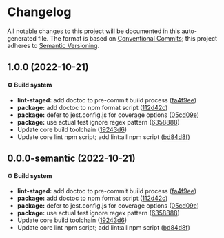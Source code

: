 # Changelog

All notable changes to this project will be documented in this auto-generated
file. The format is based on [Conventional Commits][7]; this project adheres to
[Semantic Versioning][8].

## 1.0.0 (2022-10-21)

#### ⚙️ Build system

- **lint-staged:** add doctoc to pre-commit build process ([fa4f9ee][1])
- **package:** add doctoc to npm format script ([112d42c][2])
- **package:** defer to jest.config.js for coverage options ([05cd09e][3])
- **package:** use actual test ignore regex pattern ([6358888][4])
- Update core build toolchain ([19243d6][5])
- Update core lint npm script; add lint:all npm script ([bd84d8f][6])

## 0.0.0-semantic (2022-10-21)

#### ⚙️ Build system

- **lint-staged:** add doctoc to pre-commit build process ([fa4f9ee][1])
- **package:** add doctoc to npm format script ([112d42c][2])
- **package:** defer to jest.config.js for coverage options ([05cd09e][3])
- **package:** use actual test ignore regex pattern ([6358888][4])
- Update core build toolchain ([19243d6][5])
- Update core lint npm script; add lint:all npm script ([bd84d8f][6])

[1]:
  https://github.com/Xunnamius/unified-utils/commit/fa4f9ee3f9cd922875cf077f6d8b74105f0ba55e
[2]:
  https://github.com/Xunnamius/unified-utils/commit/112d42c6999f758ff618f4e116eb7cf38c09f77c
[3]:
  https://github.com/Xunnamius/unified-utils/commit/05cd09e0cf13f18fa56f6156516bcf546b1238e6
[4]:
  https://github.com/Xunnamius/unified-utils/commit/63588887a7377f3ee7488b19c87f1f2bf1faa811
[5]:
  https://github.com/Xunnamius/unified-utils/commit/19243d623ba14cfd629c5e4632e6a75de508592b
[6]:
  https://github.com/Xunnamius/unified-utils/commit/bd84d8fc1fb5c4d1828a16a47214a6730f34899a
[7]: https://conventionalcommits.org
[8]: https://semver.org

